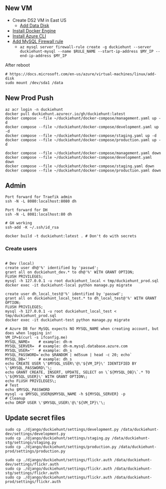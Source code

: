 ## New VM

* Create DS2 VM in East US
  * [Add Data Disk](https://docs.microsoft.com/en-us/azure/virtual-machines/linux/add-disk)
* [Install Docker Engine](https://docs.docker.com/engine/install/ubuntu/)
* [Install Azure CLI](https://docs.microsoft.com/en-us/cli/azure/install-azure-cli-linux?pivots=apt)
* [Add MySQL Firewall rule](https://docs.microsoft.com/en-us/azure/mysql/single-server/quickstart-create-mysql-server-database-using-azure-cli#configure-a-server-level-firewall-rule)
  * `az mysql server firewall-rule create -g duckiehunt --server duckiehunt-mysql --name $RULE_NAME --start-ip-address $MY_IP --end-ip-address $MY_IP`

After reboot

```
# https://docs.microsoft.com/en-us/azure/virtual-machines/linux/add-disk
sudo mount /dev/sda1 /data
```

## New Prod Push

```
az acr login -n duckiehunt
docker pull duckiehunt.azurecr.io/gh/duckiehunt:latest
docker compose --file ~/duckiehunt/docker-compose/management.yaml up -d
docker compose --file ~/duckiehunt/docker-compose/development.yaml up -d
docker compose --file ~/duckiehunt/docker-compose/staging.yaml up -d
docker compose --file ~/duckiehunt/docker-compose/production.yaml up -d

docker compose --file ~/duckiehunt/docker-compose/management.yaml down
docker compose --file ~/duckiehunt/docker-compose/development.yaml down
docker compose --file ~/duckiehunt/docker-compose/staging.yaml down
docker compose --file ~/duckiehunt/docker-compose/production.yaml down
```

## Admin
```
Port forward for Traefik admin
ssh -N -L 8080:localhost:8080 dh

Port forward for DH
ssh -N -L 8081:localhost:80 dh

# GH working
ssh-add -K ~/.ssh/id_rsa

docker build -t duckiehunt:latest . # Don't do with secrets
```

### Create users
```

# Dev (local)
create user dh@'%' identified by 'passwd';
grant all on duckiehunt_dev.* to dh@'%' WITH GRANT OPTION;
FLUSH PRIVILEGES;
mysql -h 127.0.0.1 -u root duckiehunt_local < tmp/duckiehunt_prod.sql
docker exec -it duckiehunt-local python manage.py migrate

create user dh_local_test@'%' identified by 'passwd';
grant all on duckiehunt_local_test.* to dh_local_test@'%' WITH GRANT OPTION;
FLUSH PRIVILEGES;
mysql -h 127.0.0.1 -u root duckiehunt_local_test < tmp/duckiehunt_prod.sql
docker exec -it duckiehunt-test python manage.py migrate

# Azure DB for MySQL expects NO MYSQL_NAME when creating account, but does when logging in!
VM_IP=$(curl -s ifconfig.me)
MYSQL_NAME=    # example: dh-m
MYSQL_SERVER=  # example: dh-m.mysql.database.azure.com
MYSQL_USER=''  # example: dh_s
MYSQL_PASSWORD=`echo $RANDOM | md5sum | head -c 20; echo`
MYSQL_DB=''    # example: dh_s
echo CREATE USER \'$MYSQL_USER\'@\'${VM_IP}\' IDENTIFIED BY \'$MYSQL_PASSWORD\'\;
echo GRANT CREATE, INSERT, UPDATE, SELECT on \`${MYSQL_DB}\`.* TO \'${MYSQL_USER}\' WITH GRANT OPTION\;
echo FLUSH PRIVILEGES\;
# Test
echo $MYSQL_PASSWORD
mysql -u $MYSQL_USER@$MYSQL_NAME -h ${MYSQL_SERVER} -p
# Cleanup
echo DROP USER \'$MYSQL_USER\'@\'${VM_IP}\'\;
```

## Update secret files
```
sudo cp ./django/duckiehunt/settings/development.py /data/duckiehunt-dev/settings/development.py
sudo cp ./django/duckiehunt/settings/staging.py /data/duckiehunt-stg/settings/staging.py
sudo cp ./django/duckiehunt/settings/production.py /data/duckiehunt-prod/settings/production.py

sudo cp ./django/duckiehunt/settings/flickr.auth /data/duckiehunt-dev/settings/flickr.auth
sudo cp ./django/duckiehunt/settings/flickr.auth /data/duckiehunt-stg/settings/flickr.auth
sudo cp ./django/duckiehunt/settings/flickr.auth /data/duckiehunt-prod/settings/flickr.auth
```